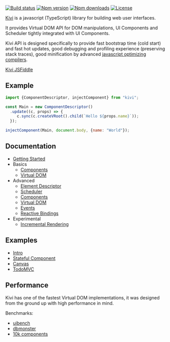 [![Build status](https://img.shields.io/travis/localvoid/kivi.svg?style=flat-square)](https://travis-ci.org/localvoid/kivi)
[![Npm version](https://img.shields.io/npm/v/kivi.svg?style=flat-square)](https://www.npmjs.com/package/kivi)
[![Npm downloads](https://img.shields.io/npm/dm/kivi.svg?style=flat-square)](https://www.npmjs.com/package/kivi)
[![License](https://img.shields.io/npm/l/kivi.svg?style=flat-square)](https://www.npmjs.com/package/kivi)

[Kivi](http://github.com/localvoid/kivi) is a javascript (TypeScript) library for building web user interfaces.

It provides Virtual DOM API for DOM manipulations, UI Components and Scheduler tightly integrated with UI Components.

Kivi API is designed specifically to provide fast bootstrap time (cold start) and fast hot updates, good debugging
and profiling experience (preserving stack traces), good minification by advanced
[javascript optimizing compilers](https://github.com/google/closure-compiler).

[Kivi JSFiddle](https://jsfiddle.net/localvoid/42ofn4ud/)

## Example

```js
import {ComponentDescriptor, injectComponent} from "kivi";

const Main = new ComponentDescriptor()
  .update((c, props) => {
     c.sync(c.createVRoot().child(`Hello ${props.name}`));
  });

injectComponent(Main, document.body, {name: "World"});
```

## Documentation

* [Getting Started](https://localvoid.github.io/kivi/01_getting_started.html)
* Basics
  * [Components](https://localvoid.github.io/kivi/basics/01_components.html)
  * [Virtual DOM](https://localvoid.github.io/kivi/basics/02_virtual_dom.html)
* Advanced
  * [Element Descriptor](https://localvoid.github.io/kivi/advanced/01_element_descriptor.html)
  * [Scheduler](https://localvoid.github.io/kivi/advanced/02_scheduler.html)
  * [Components](https://localvoid.github.io/kivi/advanced/03_components.html)
  * [Virtual DOM](https://localvoid.github.io/kivi/advanced/04_virtual_dom.html)
  * [Events](https://localvoid.github.io/kivi/advanced/05_events.html)
  * [Reactive Bindings](https://localvoid.github.io/kivi/advanced/06_reactive_bindings.html)
* Experimental
  * [Incremental Rendering](https://localvoid.github.io/kivi/experimental/01_incremental_rendering.html)

## Examples

- [Intro](https://github.com/localvoid/kivi/tree/master/examples/intro)
- [Stateful Component](https://github.com/localvoid/kivi/tree/master/examples/stateful_component)
- [Canvas](https://github.com/localvoid/kivi/tree/master/examples/canvas)
- [TodoMVC](https://github.com/localvoid/kivi-todomvc/)

## Performance

Kivi has one of the fastest Virtual DOM implementations, it was designed from the ground up with high performance in
mind.

Benchmarks:

- [uibench](https://cdn.rawgit.com/localvoid/uibench/master/reports/uibench_Mozilla-5.0%20(X11%3B%20Linux%20x86_64)%20AppleWebKit-537.36%20(KHTML%2C%20like%20Gecko)%20Chrome-54.0.2837.0%20Safari-537.36.html)
- [dbmonster](https://localvoid.github.io/kivi-dbmonster/)
- [10k components](https://localvoid.github.io/kivi-dbmonster/10k.html)
